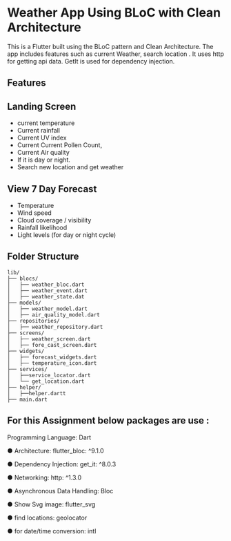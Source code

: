 # Weather App Using BLoC with Clean Architecture
This is a Flutter built using the BLoC pattern and Clean Architecture. The app includes features such as current Weather, search location . It uses http for getting api data. GetIt is used for dependency injection.

## Features

## Landing Screen
- current temperature
- Current rainfall
- Current UV index
- Current Current Pollen Count,
- Current Air quality
- If it is day or night.
- Search new location and get weather
## View 7 Day Forecast
- Temperature
- Wind speed
- Cloud coverage / visibility
- Rainfall likelihood 
- Light levels (for day or night cycle)



## Folder Structure
```
lib/
├── blocs/
│   ├── weather_bloc.dart
│   ├── weather_event.dart
│   ├── weather_state.dat
├── models/
│   ├── weather_model.dart
│   ├── air_quality_model.dart
├── repositories/
│   ├── weather_repository.dart
├── screens/
│   ├── weather_screen.dart
│   ├── fore_cast_screen.dart
├── widgets/
│   ├── forecast_widgets.dart
│   ├── temperature_icon.dart
├── services/
│   ├──service_locator.dart
│   └── get_location.dart
├── helper/
│   ├──helper.dartt
├── main.dart
```


## **For this Assignment below packages are use :**

Programming Language: Dart

● Architecture:  flutter_bloc: ^9.1.0

● Dependency Injection: get_it: ^8.0.3

● Networking:  http: ^1.3.0

● Asynchronous Data Handling: Bloc

● Show Svg image: flutter_svg

● find locations: geolocator

● for date/time conversion: intl




